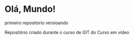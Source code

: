 # Olá, Mundo!
 primeiro repositorio versioando

Repositório criado durante o curso de GIT do Curso em vídeo